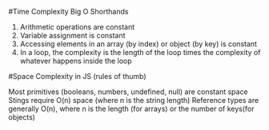 #Time Complexity
Big O Shorthands
1. Arithmetic operations are constant
2. Variable assignment is constant
3. Accessing elements in an array (by index) or object (by key) is constant
4. In a loop, the complexity is the length of the loop times the complexity of whatever happens inside the loop

#Space Complexity in JS (rules of thumb)

Most primitives (booleans, numbers, undefined, null) are constant space
Stings require O(n) space (where n is the string length)
Reference types are generally O(n), where n is the length (for arrays) or the number of keys(for objects)